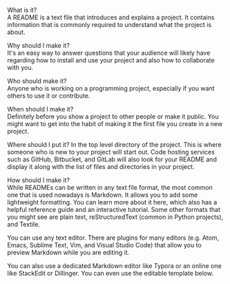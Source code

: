     
What is it?                    
A README is a text file that introduces and explains a project. It contains information that is commonly required to understand what the project is about.
                   
Why should I make it?      
It's an easy way to answer questions that your audience will likely have regarding how to install and use your project and also how to collaborate with you.
                
Who should make it?              
Anyone who is working on a programming project, especially if you want others to use it or contribute.
               
When should I make it?                
Definitely before you show a project to other people or make it public. You might want to get into the habit of making it the first file you create in a new project.
          
Where should I put it? 
In the top level directory of the project. This is where someone who is new to your project will start out. Code hosting services such as GitHub, Bitbucket, and GitLab will also look for your README and display it along with the list of files and directories in your project.
      
How should I make it?  
While READMEs can be written in any text file format, the most common one that is used nowadays is Markdown. It allows you to add some lightweight formatting. You can learn more about it here, which also has a helpful reference guide and an interactive tutorial. Some other formats that you might see are plain text, reStructuredText (common in Python projects), and Textile.  
 
You can use any text editor. There are plugins for many editors (e.g. Atom, Emacs, Sublime Text, Vim, and Visual Studio Code) that allow you to preview Markdown while you are editing it. 
  
You can also use a dedicated Markdown editor like Typora or an online one like StackEdit or Dillinger. You can even use the editable template below.
 
